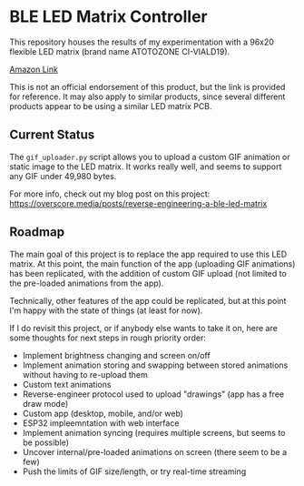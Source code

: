 # BLE LED Matrix Controller

This repository houses the results of my experimentation with a 96x20 flexible LED matrix (brand name ATOTOZONE CI-VIALD19).

[Amazon Link](https://www.amazon.ca/dp/B0DDWTX8RZ?th=1)

This is not an official endorsement of this product, but the link is provided for reference. It may also apply to similar products, since several different products appear to be using a similar LED matrix PCB.

## Current Status

The `gif_uploader.py` script allows you to upload a custom GIF animation or static image to the LED matrix.
It works really well, and seems to support any GIF under 49,980 bytes.

For more info, check out my blog post on this project:
<https://overscore.media/posts/reverse-engineering-a-ble-led-matrix>

## Roadmap

The main goal of this project is to replace the app required to use this LED matrix. At this point, the main function of the app (uploading GIF animations) has been replicated, with the addition of custom GIF upload (not limited to the pre-loaded animations from the app).

Technically, other features of the app could be replicated, but at this point I'm happy with the state of things (at least for now).

If I do revisit this project, or if anybody else wants to take it on, here are some thoughts for next steps in rough priority order:

- Implement brightness changing and screen on/off
- Implement animation storing and swapping between stored animations without having to re-upload them
- Custom text animations
- Reverse-engineer protocol used to upload "drawings" (app has a free draw mode)
- Custom app (desktop, mobile, and/or web)
- ESP32 impleemntation with web interface
- Implement animation syncing (requires multiple screens, but seems to be possible)
- Uncover internal/pre-loaded animations on screen (there seem to be a few)
- Push the limits of GIF size/length, or try real-time streaming
